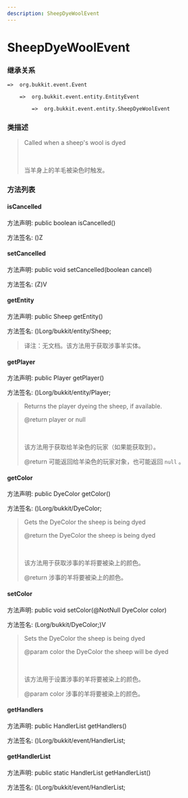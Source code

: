 ```yaml
---
description: SheepDyeWoolEvent
---
```


# SheepDyeWoolEvent

### 继承关系

    =>  org.bukkit.event.Event

        =>  org.bukkit.event.entity.EntityEvent

            =>  org.bukkit.event.entity.SheepDyeWoolEvent

### 类描述

> Called when a sheep's wool is dyed
> 
> <br>
> 
> 当羊身上的羊毛被染色时触发。

### 方法列表

#### isCancelled

方法声明: public boolean isCancelled()

方法签名: ()Z

#### setCancelled

方法声明: public void setCancelled(boolean cancel)

方法签名: (Z)V

#### getEntity

方法声明: public Sheep getEntity()

方法签名: ()Lorg/bukkit/entity/Sheep;

> 译注：无文档。该方法用于获取涉事羊实体。

#### getPlayer

方法声明: public Player getPlayer()

方法签名: ()Lorg/bukkit/entity/Player;

> Returns the player dyeing the sheep, if available.
> 
> @return player or null
> 
> <br>
> 
> 该方法用于获取给羊染色的玩家（如果能获取到）。
> 
> @return 可能返回给羊染色的玩家对象，也可能返回 `null` 。

#### getColor

方法声明: public DyeColor getColor()

方法签名: ()Lorg/bukkit/DyeColor;

> Gets the DyeColor the sheep is being dyed
> 
> @return the DyeColor the sheep is being dyed
> 
> <br>
> 
> 该方法用于获取涉事的羊将要被染上的颜色。
> 
> @return 涉事的羊将要被染上的颜色。

#### setColor

方法声明: public void setColor(@NotNull DyeColor color)

方法签名: (Lorg/bukkit/DyeColor;)V

> Sets the DyeColor the sheep is being dyed
> 
> @param color the DyeColor the sheep will be dyed
> 
> <br>
> 
> 该方法用于设置涉事的羊将要被染上的颜色。
> 
> @param color 涉事的羊将要被染上的颜色。

#### getHandlers

方法声明: public HandlerList getHandlers()

方法签名: ()Lorg/bukkit/event/HandlerList;

#### getHandlerList

方法声明: public static HandlerList getHandlerList()

方法签名: ()Lorg/bukkit/event/HandlerList;
